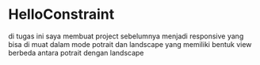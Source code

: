 # HelloConstraint

di tugas ini saya membuat project sebelumnya menjadi responsive yang bisa di muat dalam mode potrait dan landscape yang memiliki bentuk view berbeda antara potrait dengan landscape

